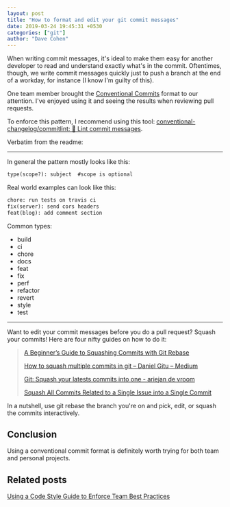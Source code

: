 ```yaml
---
layout: post
title: "How to format and edit your git commit messages"
date: 2019-03-24 19:45:31 +0530
categories: ["git"]
author: "Dave Cohen"
---
```


When writing commit messages, it's ideal to make them easy for another developer to read and understand exactly what's in the commit. Oftentimes, though, we write commit messages quickly just to push a branch at the end of a workday, for instance (I know I'm guilty of this).

One team member brought the [Conventional Commits](https://www.conventionalcommits.org/en/v1.0.0-beta.3/) format to our attention. I've enjoyed using it and seeing the results when reviewing pull requests.

To enforce this pattern, I recommend using this tool: [conventional-changelog/commitlint: 📓 Lint commit messages](https://github.com/conventional-changelog/commitlint).

Verbatim from the readme:

---

In general the pattern mostly looks like this:

```txt
type(scope?): subject  #scope is optional
```

Real world examples can look like this:

```txt
chore: run tests on travis ci
fix(server): send cors headers
feat(blog): add comment section
```

Common types:

- build
- ci
- chore
- docs
- feat
- fix
- perf
- refactor
- revert
- style
- test

---

Want to edit your commit messages before you do a pull request? Squash your commits! Here are four nifty guides on how to do it:

> [A Beginner’s Guide to Squashing Commits with Git Rebase](https://medium.com/@slamflipstrom/a-beginners-guide-to-squashing-commits-with-git-rebase-8185cf6e62ec)
>
> [How to squash multiple commits in git – Daniel Gitu – Medium](https://medium.com/@gitudaniel/how-to-squash-multiple-commits-in-git-58c22387c4ce)
>
> [Git: Squash your latests commits into one - ariejan de vroom](https://www.devroom.io/2011/07/05/git-squash-your-latests-commits-into-one/)
>
> [Squash All Commits Related to a Single Issue into a Single Commit](https://github.com/todotxt/todo.txt-android/wiki/Squash-All-Commits-Related-to-a-Single-Issue-into-a-Single-Commit)

In a nutshell, use git rebase the branch you're on and pick, edit, or squash the commits interactively.

## Conclusion

Using a conventional commit format is definitely worth trying for both team and personal projects.

## Related posts

[Using a Code Style Guide to Enforce Team Best Practices](/javascript/2019/03/18/code-style-guide.html)
